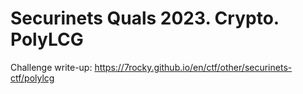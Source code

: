 # Securinets Quals 2023. Crypto. PolyLCG

Challenge write-up: https://7rocky.github.io/en/ctf/other/securinets-ctf/polylcg
